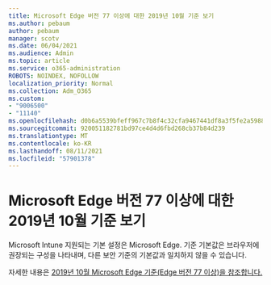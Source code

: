 ```yaml
---
title: Microsoft Edge 버전 77 이상에 대한 2019년 10월 기준 보기
ms.author: pebaum
author: pebaum
manager: scotv
ms.date: 06/04/2021
ms.audience: Admin
ms.topic: article
ms.service: o365-administration
ROBOTS: NOINDEX, NOFOLLOW
localization_priority: Normal
ms.collection: Adm_O365
ms.custom:
- "9006500"
- "11140"
ms.openlocfilehash: d0b6a5539bfeff967c7b8f4c32cfa9467441df8a3f5fe2a59886b2f3457a3c68
ms.sourcegitcommit: 920051182781bd97ce4d4d6fbd268cb37b84d239
ms.translationtype: MT
ms.contentlocale: ko-KR
ms.lasthandoff: 08/11/2021
ms.locfileid: "57901378"
---
```

# <a name="view-the-october-2019-baseline-for-microsoft-edge-versions-77-and-later"></a>Microsoft Edge 버전 77 이상에 대한 2019년 10월 기준 보기

Microsoft Intune 지원되는 기본 설정은 Microsoft Edge. 기준 기본값은 브라우저에 권장되는 구성을 나타내며, 다른 보안 기준의 기본값과 일치하지 않을 수 있습니다.

자세한 내용은 [2019년 10월 Microsoft Edge 기준(Edge 버전 77 이상)을 참조합니다.](https://docs.microsoft.com/mem/intune/protect/security-baseline-settings-edge?pivots=edge-october-2019)